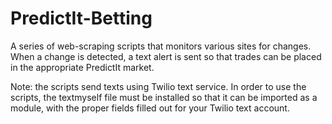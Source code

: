 # PredictIt-Betting
A series of web-scraping scripts that monitors various sites for changes. When a change is detected, a text alert is sent so that trades can be placed in the appropriate PredictIt market.

Note: the scripts send texts using Twilio text service. In order to use the scripts, the textmyself file must be installed so that it can be imported as a module, with the proper fields filled out for your Twilio text account.
